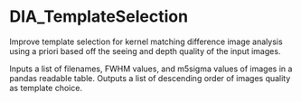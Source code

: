 # DIA_TemplateSelection
Improve template selection for kernel matching difference image analysis using a priori based off the seeing and depth quality of the input images.

Inputs a list of filenames, FWHM values, and m5sigma values of images in a pandas readable table. Outputs a list of descending order of images quality as template choice.
